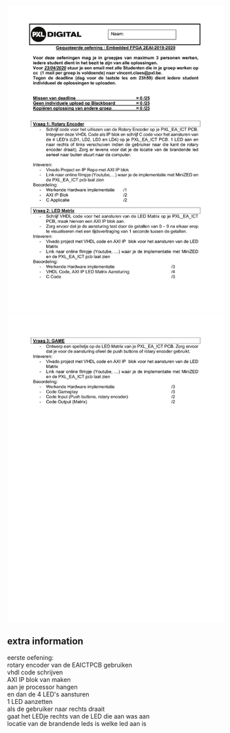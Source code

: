![](embeddedFPGA_GequoteerdeOefening-1.png)
![](embeddedFPGA_GequoteerdeOefening-2.png)

## extra information

eerste oefening: </br>
rotary encoder van de EAICTPCB gebruiken </br>
vhdl code schrijven </br>
AXI IP blok van maken </br>
aan je processor hangen </br>
en dan de 4 LED's aansturen </br>
1 LED aanzetten </br>
als de gebruiker naar rechts draait </br>
gaat het LEDje rechts van de LED die aan was aan </br>
locatie van de brandende leds is welke led aan is </br>
